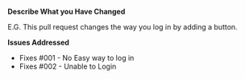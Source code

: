 **Describe What you Have Changed**

E.G. This pull request changes the way you log in by adding a button.

**Issues Addressed**

- Fixes #001 - No Easy way to log in
- Fixes #002 - Unable to Login